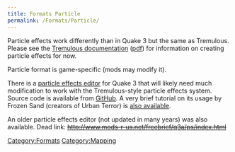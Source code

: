 ```yaml
---
title: Formats Particle
permalink: /Formats/Particle/
---
```


Particle effects work differently than in Quake 3 but the same as
Tremulous. Please see the [Tremulous
documentation](https://web.archive.org/web/20200416190204/http://tremulous.net/manual/#x1-130003.2)
([pdf](https://dl.unvanquished.net/docs/20060317-000.tremulous-manual.pdf))
for information on creating particle effects for now.

Particle format is game-specific (mods may modify it).

There is a [particle effects
editor](https://www.quake3world.com/forum/viewtopic.php?t=37893) for
Quake 3 that will likely need much modification to work with the
Tremulous-style particle effects system. Source code is available from
[GitHub](https://github.com/FS-NulL/New-Quake-3-Particle-Studio). A very
brief tutorial on its usage by Frozen Sand (creators of Urban Terror) is
[also
available](https://www.moddb.com/games/world-of-padman/downloads/frozen-sand-particle-studio-v10).

An older particle effects editor (not updated in many years) was also
available. Dead link:
<s><http://www.mods-r-us.net/freebrief/q3a/ps/index.html></s>

[Category:Formats](Category:Formats "wikilink")
[Category:Mapping](Category:Mapping "wikilink")